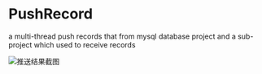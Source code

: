 # PushRecord
a multi-thread push records that from mysql database project and a sub-project which used to receive records

![推送结果截图](https://image-20220620.oss-cn-guangzhou.aliyuncs.com/image/20220629124951.png)


